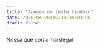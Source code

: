 ```yaml
---
title: "Apenas um teste lindoso"
date: 2020-04-26T16:19:34-03:00
draft: false
---
```


Nossa que coisa maislegal
